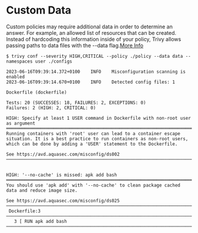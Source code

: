 # Custom Data

Custom policies may require additional data in order to determine an answer.
For example, an allowed list of resources that can be created. Instead of hardcoding 
this information inside of your policy, Trivy allows passing paths to data 
files with the --data flag.[More Info](https://aquasecurity.github.io/trivy/v0.27.1/docs/misconfiguration/custom/data/)

```
$ trivy conf --severity HIGH,CRITICAL --policy ./policy --data data --namespaces user ./configs

2023-06-16T09:39:14.372+0100	INFO	Misconfiguration scanning is enabled
2023-06-16T09:39:14.670+0100	INFO	Detected config files: 1

Dockerfile (dockerfile)

Tests: 20 (SUCCESSES: 18, FAILURES: 2, EXCEPTIONS: 0)
Failures: 2 (HIGH: 2, CRITICAL: 0)

HIGH: Specify at least 1 USER command in Dockerfile with non-root user as argument
═════════════════════════════════════════════════════════════════════════════════════════════════════════════════════════════════════════════════════════════════════
Running containers with 'root' user can lead to a container escape situation. It is a best practice to run containers as non-root users, which can be done by adding a 'USER' statement to the Dockerfile.

See https://avd.aquasec.com/misconfig/ds002
─────────────────────────────────────────────────────────────────────────────────────────────────────────────────────────────────────────────────────────────────────


HIGH: '--no-cache' is missed: apk add bash
═════════════════════════════════════════════════════════════════════════════════════════════════════════════════════════════════════════════════════════════════════
You should use 'apk add' with '--no-cache' to clean package cached data and reduce image size.

See https://avd.aquasec.com/misconfig/ds025
─────────────────────────────────────────────────────────────────────────────────────────────────────────────────────────────────────────────────────────────────────
 Dockerfile:3
─────────────────────────────────────────────────────────────────────────────────────────────────────────────────────────────────────────────────────────────────────
   3 [ RUN apk add bash
─────────────────────────────────────────────────────────────────────────────────────────────────────────────────────────────────────────────────────────────────────
```